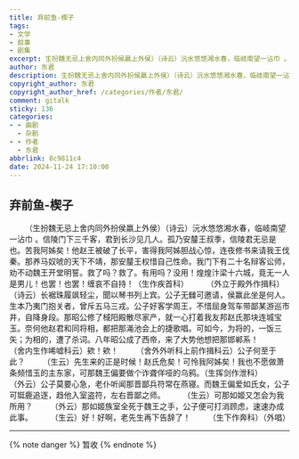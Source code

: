 ```yaml
---
title: 弃前鱼-楔子
tags:
- 文学
- 叙事
- 剧集
excerpt: 生扮魏无忌上舍内同外扮侯嬴上外侯）（诗云）沅水悠悠湘水春，临岐南望一沾巾 。
author: 东君
description: 生扮魏无忌上舍内同外扮侯嬴上外侯）（诗云）沅水悠悠湘水春，临岐南望一沾巾 。
copyright_author: 东君
copyright_author_href: /categories/作者/东君/
comment: gitalk
sticky: 136
categories:
- - 曲剧
  - 杂剧
- - 作者
  - 东君
abbrlink: 8c9811c4
date: 2024-11-24 17:10:00
---
```


## 弃前鱼-楔子

&emsp;&emsp;（生扮魏无忌上舍内同外扮侯嬴上外侯）（诗云）沅水悠悠湘水春，临岐南望一沾巾 。信陵门下三千客，君到长沙见几人。孤乃安𨤳王叔季，信陵君无忌是也。苦我阿姊矣！他赵王被破了长平，害得我阿姊胆战心惊，连夜修书来请我王伐秦。那养马奴唬的天下不靖，那安𨤳王权惜自己性命。我门下有二十名辩客讼师，劝不动魏王开堂明誓。救了吗？救了。有用吗？没用！煌煌汴梁十六城，竟无一人是男儿！也罢！也罢！缠哀不自持！（生作疾首科）
&emsp;&emsp;（外立于殿外作揖科）（诗云）长裾珠履飒轻尘，聞以琴书列上宾。公子无雠可邀请，侯赢此坐是何人。生本乃夷门抱关者，曾斥五马三戎。公子好客学周王，不惜屈身驾车带鄙某游巡市井，自降身段。那昭公修了棫阳殿散尽家产，就一心打着我友邦赵氏那块连城宝玉。奈何他赵君和同将相，都把那渑池会上的捷歌唱。可如今，为将的，一饭三矢；为相的，遭了杀词。八年昭公成了西帝，来了大势他想把那邯郸系！
&emsp;&emsp;（舍内生作唏嘘科云）欸！欸！
&emsp;&emsp;（舍外外听科上前作揖科云）公子何至于此？
&emsp;&emsp;（生云）先生来的正是时候！赵氏危矣！可怜我阿姊矣！我也不愿做萧条频惜玉的主东家，可那魏王偏要做个诈聋佯哑的乌鸦。（生挥剑作泄科）
&emsp;&emsp;（外云）公子莫要心急，老仆听闻那晋鄙兵符常在燕寝。而魏王偏爱如氏女，公子可铤鹿追逐，趋他入室盗符，左右晋鄙之师。
&emsp;&emsp;（生云）可那如姬又怎会为我所用？
&emsp;&emsp;（外云）那如姬族室全死于魏王之手，公子便可打消顾虑，速速办成此事。
&emsp;&emsp;（生云）好！好啊，老先生再下告辞了！
&emsp;&emsp;（生下作奔科）（外唱）

---

{% note danger %}
暂收
{% endnote %}
